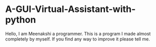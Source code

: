 # A-GUI-Virtual-Assistant-with-python


Hello, I am Meenakshi a programmer. This is a program I made almost completely by myself. If you find any way to improve it please tell me.


